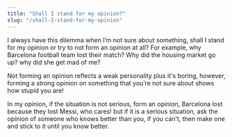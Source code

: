 ```yaml
---
title: "Shall I stand for my opinion?"
slug: "/shall-I-stand-for-my-opinion"
---
```


I always have this dilemma when I’m not sure about something, shall I stand for my opinion or try to not form an opinion at all? For example, why Barcelona football team lost their match? Why did the housing market go up? why did she get mad of me?

Not forming an opinion reflects a weak personality plus it's boring, however, forming a strong opinion on something that you’re not sure about shows how stupid you are! 

In my opinion, if the situation is not serious, form an opinion, Barcelona lost because they lost Messi, who cares! but if it is a serious situation, ask the opinion of someone who knows better than you, if you can’t, then make one and stick to it until you know better.
